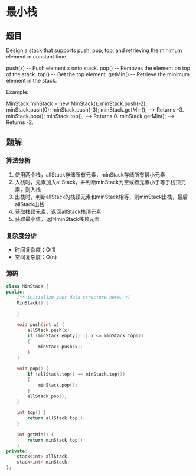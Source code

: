 # 最小栈
## 题目
Design a stack that supports push, pop, top, and retrieving the minimum element in constant time.

push(x) -- Push element x onto stack.
pop() -- Removes the element on top of the stack.
top() -- Get the top element.
getMin() -- Retrieve the minimum element in the stack.
 

Example:

MinStack minStack = new MinStack();
minStack.push(-2);
minStack.push(0);
minStack.push(-3);
minStack.getMin();   --> Returns -3.
minStack.pop();
minStack.top();      --> Returns 0.
minStack.getMin();   --> Returns -2.

## 题解
### 算法分析
1. 使用两个栈，allStack存储所有元素，minStack存储所有最小元素
2. 入栈时，元素加入allStack，并判断minStack为空或者元素小于等于栈顶元素，则入栈
3. 出栈时，判断allStack的栈顶元素和minStack相等，则minStack出栈，最后allStack出栈
4. 获取栈顶元素，返回allStack栈顶元素
5. 获取最小值，返回minStack栈顶元素
### 复杂度分析
+ 时间复杂度：O(1)
+ 空间复杂度：O(n)
### 源码
```C++ []
class MinStack {
public:
    /** initialize your data structure here. */
    MinStack() {
        
    }
    
    void push(int x) {
        allStack.push(x);
        if (minStack.empty() || x <= minStack.top())
        {
            minStack.push(x);
        }
    }
    
    void pop() {
        if (allStack.top() == minStack.top())
        {
            minStack.pop();
        }
        allStack.pop();
    }
    
    int top() {
        return allStack.top();
    }
    
    int getMin() {
        return minStack.top();
    }
private:
    stack<int> allStack;
    stack<int> minStack;
};